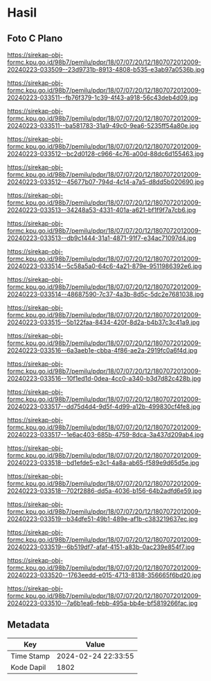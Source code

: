 # Hasil

## Foto C Plano

https://sirekap-obj-formc.kpu.go.id/98b7/pemilu/pdpr/18/07/07/20/12/1807072012009-20240223-033509--23d9731b-8913-4808-b535-e3ab97a0536b.jpg

https://sirekap-obj-formc.kpu.go.id/98b7/pemilu/pdpr/18/07/07/20/12/1807072012009-20240223-033511--fb76f379-1c39-4f43-a918-56c43deb4d09.jpg

https://sirekap-obj-formc.kpu.go.id/98b7/pemilu/pdpr/18/07/07/20/12/1807072012009-20240223-033511--ba581783-31a9-49c0-9ea6-5235ff54a80e.jpg

https://sirekap-obj-formc.kpu.go.id/98b7/pemilu/pdpr/18/07/07/20/12/1807072012009-20240223-033512--bc2d0128-c966-4c76-a00d-88dc6d155463.jpg

https://sirekap-obj-formc.kpu.go.id/98b7/pemilu/pdpr/18/07/07/20/12/1807072012009-20240223-033512--45677b07-794d-4c14-a7a5-d8dd5b020690.jpg

https://sirekap-obj-formc.kpu.go.id/98b7/pemilu/pdpr/18/07/07/20/12/1807072012009-20240223-033513--34248a53-4331-401a-a621-bf1f9f7a7cb6.jpg

https://sirekap-obj-formc.kpu.go.id/98b7/pemilu/pdpr/18/07/07/20/12/1807072012009-20240223-033513--db9c1444-31a1-4871-91f7-e34ac71097d4.jpg

https://sirekap-obj-formc.kpu.go.id/98b7/pemilu/pdpr/18/07/07/20/12/1807072012009-20240223-033514--5c58a5a0-64c6-4a21-879e-9511986392e6.jpg

https://sirekap-obj-formc.kpu.go.id/98b7/pemilu/pdpr/18/07/07/20/12/1807072012009-20240223-033514--48687590-7c37-4a3b-8d5c-5dc2e7681038.jpg

https://sirekap-obj-formc.kpu.go.id/98b7/pemilu/pdpr/18/07/07/20/12/1807072012009-20240223-033515--5b122faa-8434-420f-8d2a-b4b37c3c41a9.jpg

https://sirekap-obj-formc.kpu.go.id/98b7/pemilu/pdpr/18/07/07/20/12/1807072012009-20240223-033516--6a3aeb1e-cbba-4f86-ae2a-2919fc0a6f4d.jpg

https://sirekap-obj-formc.kpu.go.id/98b7/pemilu/pdpr/18/07/07/20/12/1807072012009-20240223-033516--10f1ed1d-0dea-4cc0-a340-b3d7d82c428b.jpg

https://sirekap-obj-formc.kpu.go.id/98b7/pemilu/pdpr/18/07/07/20/12/1807072012009-20240223-033517--dd75d4d4-9d5f-4d99-a12b-499830cf4fe8.jpg

https://sirekap-obj-formc.kpu.go.id/98b7/pemilu/pdpr/18/07/07/20/12/1807072012009-20240223-033517--1e6ac403-685b-4759-8dca-3a437d209ab4.jpg

https://sirekap-obj-formc.kpu.go.id/98b7/pemilu/pdpr/18/07/07/20/12/1807072012009-20240223-033518--bd1efde5-e3c1-4a8a-ab65-f589e9d65d5e.jpg

https://sirekap-obj-formc.kpu.go.id/98b7/pemilu/pdpr/18/07/07/20/12/1807072012009-20240223-033518--702f2886-dd5a-4036-b156-64b2adfd6e59.jpg

https://sirekap-obj-formc.kpu.go.id/98b7/pemilu/pdpr/18/07/07/20/12/1807072012009-20240223-033519--b34dfe51-49b1-489e-af1b-c383219637ec.jpg

https://sirekap-obj-formc.kpu.go.id/98b7/pemilu/pdpr/18/07/07/20/12/1807072012009-20240223-033519--6b519df7-afaf-4151-a83b-0ac239e854f7.jpg

https://sirekap-obj-formc.kpu.go.id/98b7/pemilu/pdpr/18/07/07/20/12/1807072012009-20240223-033520--1763eedd-e015-4713-8138-356665f6bd20.jpg

https://sirekap-obj-formc.kpu.go.id/98b7/pemilu/pdpr/18/07/07/20/12/1807072012009-20240223-033510--7a6b1ea6-febb-495a-bb4e-bf5819266fac.jpg


## Metadata

| Key        | Value               |
| ---------- | ------------------- |
| Time Stamp | 2024-02-24 22:33:55 |
| Kode Dapil | 1802                |



